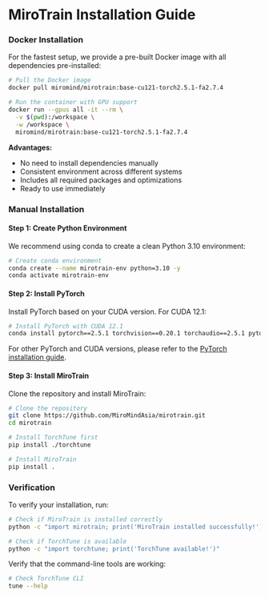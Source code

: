 # MiroTrain Installation Guide

### Docker Installation

For the fastest setup, we provide a pre-built Docker image with all dependencies pre-installed:

```bash
# Pull the Docker image
docker pull miromind/mirotrain:base-cu121-torch2.5.1-fa2.7.4

# Run the container with GPU support
docker run --gpus all -it --rm \
  -v $(pwd):/workspace \
  -w /workspace \
  miromind/mirotrain:base-cu121-torch2.5.1-fa2.7.4
```

**Advantages:**
- No need to install dependencies manually
- Consistent environment across different systems
- Includes all required packages and optimizations
- Ready to use immediately

### Manual Installation

#### Step 1: Create Python Environment

We recommend using conda to create a clean Python 3.10 environment:

```bash
# Create conda environment
conda create --name mirotrain-env python=3.10 -y
conda activate mirotrain-env
```

#### Step 2: Install PyTorch

Install PyTorch based on your CUDA version. For CUDA 12.1:

```bash
# Install PyTorch with CUDA 12.1
conda install pytorch==2.5.1 torchvision==0.20.1 torchaudio==2.5.1 pytorch-cuda=12.1 -c pytorch -c nvidia
```

For other PyTorch and CUDA versions, please refer to the [PyTorch installation guide](https://pytorch.org/get-started/locally/).

#### Step 3: Install MiroTrain

Clone the repository and install MiroTrain:

```bash
# Clone the repository
git clone https://github.com/MiroMindAsia/mirotrain.git
cd mirotrain

# Install TorchTune first
pip install ./torchtune

# Install MiroTrain
pip install .
```
### Verification

To verify your installation, run:

```bash
# Check if MiroTrain is installed correctly
python -c "import mirotrain; print('MiroTrain installed successfully!')"

# Check if TorchTune is available
python -c "import torchtune; print('TorchTune available!')"
```

Verify that the command-line tools are working:

```bash
# Check TorchTune CLI
tune --help
```